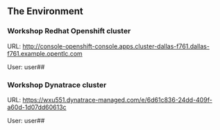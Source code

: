 ## The Environment

### Workshop Redhat Openshift cluster

URL: http://console-openshift-console.apps.cluster-dallas-f761.dallas-f761.example.opentlc.com

User: user##



### Workshop Dynatrace cluster

URL: https://wxu551.dynatrace-managed.com/e/6d61c836-24dd-409f-a60d-1d07dd60613c

User: user##
